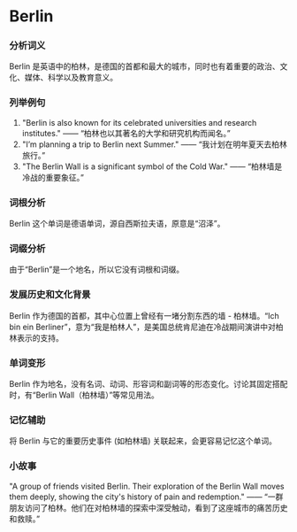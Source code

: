 # Berlin

### 分析词义

  

Berlin 是英语中的柏林，是德国的首都和最大的城市，同时也有着重要的政治、文化、媒体、科学以及教育意义。

  

### 列举例句

  

1.  "Berlin is also known for its celebrated universities and research institutes." —— “柏林也以其著名的大学和研究机构而闻名。”
2.  "I’m planning a trip to Berlin next Summer." —— “我计划在明年夏天去柏林旅行。”
3.  "The Berlin Wall is a significant symbol of the Cold War." —— “柏林墙是冷战的重要象征。”

  

### 词根分析

  

Berlin 这个单词是德语单词，源自西斯拉夫语，原意是“沼泽”。

  

### 词缀分析

  

由于“Berlin”是一个地名，所以它没有词根和词缀。

  

### 发展历史和文化背景

  

Berlin 作为德国的首都，其中心位置上曾经有一堵分割东西的墙 - 柏林墙。“Ich bin ein Berliner”，意为“我是柏林人”，是美国总统肯尼迪在冷战期间演讲中对柏林表示的支持。

  

### 单词变形

  

Berlin 作为地名，没有名词、动词、形容词和副词等的形态变化。讨论其固定搭配时，有“Berlin Wall（柏林墙）”等常见用法。

  

### 记忆辅助

  

将 Berlin 与它的重要历史事件 (如柏林墙) 关联起来，会更容易记忆这个单词。

  

### 小故事

  

"A group of friends visited Berlin. Their exploration of the Berlin Wall moves them deeply, showing the city's history of pain and redemption." —— “一群朋友访问了柏林。他们在对柏林墙的探索中深受触动，看到了这座城市的痛苦历史和救赎。”
